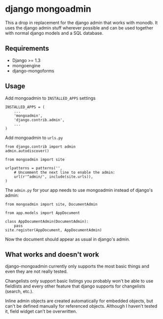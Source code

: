 # django mongoadmin

This a drop in replacement for the django admin that works with monodb. It uses the django admin stuff wherever possible and can be used together with normal django models and a SQL database.

## Requirements

 * Django >= 1.3
 * mongoengine
 * django-mongoforms

## Usage

Add mongoadmin to `INSTALLED_APPS` settings

	INSTALLED_APPS = (
		...
    	'mongoadmin',
    	'django.contrib.admin',
		...
	)

Add mongoadmin to `urls.py`

	from django.contrib import admin
	admin.autodiscover()

	from mongoadmin import site

	urlpatterns = patterns('',
    	# Uncomment the next line to enable the admin:
    	url(r'^admin/', include(site.urls)),
	)

The `admin.py` for your app needs to use mongoadmin instead of django's admin:

	from mongoadmin import site, DocumentAdmin

	from app.models import AppDocument
	
	class AppDocumentAdmin(DocumentAdmin):
	    pass
	site.register(AppDocument, AppDocumentAdmin)
	
Now the document should appear as usual in django's admin.

## What works and doesn't work

django-mongoadmin currently only supports the most basic things and even they are not really tested.

Changelists only support basic listings you probably won't be able to use fieldlists and every other feature that django supports for changelists (search, etc.).

Inline admin objects are created automatically for embedded objects, but can't be defined manually for referenced objects. Although I haven't tested it, field widget can't be overwritten.

